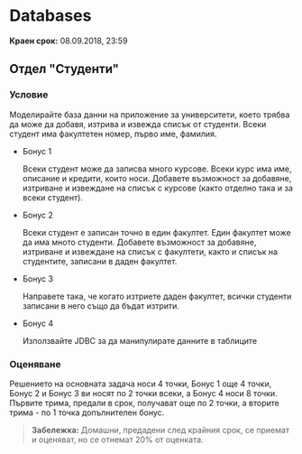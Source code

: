 # Databases

**Краен срок:** 08.09.2018, 23:59

## Отдел "Студенти"

### Условие

Моделирайте база данни на приложение за университети, което трябва да може да добавя, изтрива и извежда списък от студенти.
Всеки студент има факултетен номер, първо име, фамилия.

- Бонус 1

  Всеки студент може да записва много курсове. Всеки курс има име, описание и кредити, които носи. Добавете възможност за добавяне, изтриване и извеждане на списък с курсове (както отделно така и за всеки студент).

- Бонус 2

  Всеки студент е записан точно в един факултет. Един факултет може да има мното студенти. Добавете възможност за добавяне, изтриване и извеждане на списък с факултети, както и списък на студентите, записани в даден факултет.

- Бонус 3

  Направете така, че когато изтриете даден факултет, всички студенти записани в него също да бъдат изтрити.

- Бонус 4

  Използвайте JDBC за да манипулирате данните в таблиците

### Оценяване

Решението на основната задача носи 4 точки, Бонус 1 още 4 точки, Бонус 2 и Бонус 3 ви носят по 2 точки всеки, а Бонус 4 носи 8 точки. Първите трима, предали в срок, получават още по 2 точки, а вторите трима - по 1 точка допълнителен бонус.

> **Забележка:** Домашни, предадени след крайния срок, се приемат и оценяват, но се отнемат 20% от оценката.
